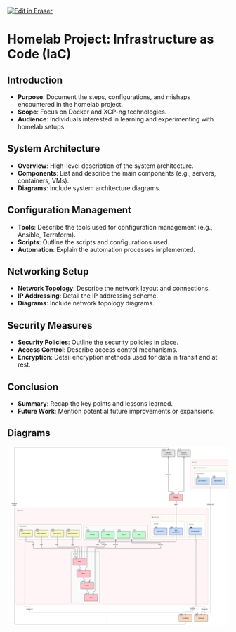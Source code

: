 <p><a target="_blank" href="https://app.eraser.io/workspace/xqxCBNEHmaBD21Hc0oek" id="edit-in-eraser-github-link"><img alt="Edit in Eraser" src="https://firebasestorage.googleapis.com/v0/b/second-petal-295822.appspot.com/o/images%2Fgithub%2FOpen%20in%20Eraser.svg?alt=media&amp;token=968381c8-a7e7-472a-8ed6-4a6626da5501"></a></p>

# Homelab Project: Infrastructure as Code (IaC)
## Introduction
- **Purpose**: Document the steps, configurations, and mishaps encountered in the homelab project.
- **Scope**: Focus on Docker and XCP-ng technologies.
- **Audience**: Individuals interested in learning and experimenting with homelab setups.
## System Architecture
- **Overview**: High-level description of the system architecture.
- **Components**: List and describe the main components (e.g., servers, containers, VMs).
- **Diagrams**: Include system architecture diagrams.
## Configuration Management
- **Tools**: Describe the tools used for configuration management (e.g., Ansible, Terraform).
- **Scripts**: Outline the scripts and configurations used.
- **Automation**: Explain the automation processes implemented.
## Networking Setup
- **Network Topology**: Describe the network layout and connections.
- **IP Addressing**: Detail the IP addressing scheme.
- **Diagrams**: Include network topology diagrams.
## Security Measures
- **Security Policies**: Outline the security policies in place.
- **Access Control**: Describe access control mechanisms.
- **Encryption**: Detail encryption methods used for data in transit and at rest.
## Conclusion
- **Summary**: Recap the key points and lessons learned.
- **Future Work**: Mention potential future improvements or expansions.



<!-- eraser-additional-content -->
## Diagrams
<!-- eraser-additional-files -->
<a href="/README-flowchart-1.eraserdiagram" data-element-id="dHfJsm40h_Ig4fA0y0tQw"><img src="/.eraser/xqxCBNEHmaBD21Hc0oek___X0sJn9MOhPegOp7fnl0MHqOu1LT2___---diagram----c1607dae0116835d5f3ddd5be8f29ebf.png" alt="" data-element-id="dHfJsm40h_Ig4fA0y0tQw" /></a>
<!-- end-eraser-additional-files -->
<!-- end-eraser-additional-content -->
<!--- Eraser file: https://app.eraser.io/workspace/xqxCBNEHmaBD21Hc0oek --->